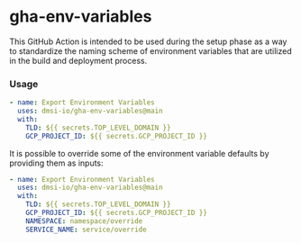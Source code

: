 # gha-env-variables

This GitHub Action is intended to be used during the setup phase as a way to standardize the naming scheme of environment variables that are utilized in the build and deployment process.

### Usage

```yaml
- name: Export Environment Variables
  uses: dmsi-io/gha-env-variables@main
  with:
    TLD: ${{ secrets.TOP_LEVEL_DOMAIN }}
    GCP_PROJECT_ID: ${{ secrets.GCP_PROJECT_ID }}
```

It is possible to override some of the environment variable defaults by providing them as inputs:

```yaml
- name: Export Environment Variables
  uses: dmsi-io/gha-env-variables@main
  with:
    TLD: ${{ secrets.TOP_LEVEL_DOMAIN }}
    GCP_PROJECT_ID: ${{ secrets.GCP_PROJECT_ID }}
    NAMESPACE: namespace/override
    SERVICE_NAME: service/override
```
